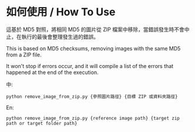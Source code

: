 # 如何使用 / How To Use

這基於 MD5 對照，將相同 MD5 的圖片從 ZIP 檔案中移除，當錯誤發生時不會中止，在執行的最後會整理發生過的錯誤。

This is based on MD5 checksums, removing images with the same MD5 from a ZIP file. 

It won't stop if errors occur, and it will compile a list of the errors that happened at the end of the execution.



中:
```
python remove_image_from_zip.py {參照圖片路徑} {目標 ZIP 或資料夾路徑}
```
En:
```
python remove_image_from_zip.py {reference image path} {target zip path or target folder path}
```
